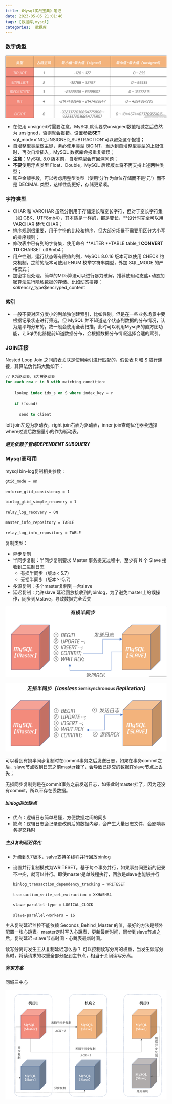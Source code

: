 ```yaml
---
title: 《Mysql实战宝典》笔记
date: 2023-05-05 21:01:46
tags: [数据库,mysql]
categories:  数据库
---
```


### 数字类型

![image-20230505212034763](https://raw.githubusercontent.com/fwm1/PicturesRepo/master/blog-images/20230505212036.png)

- 在使用 unsigned时需要注意，MySQL默认要求unsigned数值相减之后依然为 unsigned，否则就会报错。设置参数**SET** sql_mode='NO_UNSIGNED_SUBTRACTION'可以避免这个报错；
- 自增整型类型做主键，务必使用类型 BIGINT，当达到自增整型类型的上限值时，再次自增插入，MySQL 数据库会报重复错误；
- **注意**：MySQL 8.0 版本前，自增整型会有回溯问题；
- **不要**使用浮点类型 Float、Double，MySQL 后续版本将不再支持上述两种类型；
- 账户金额字段，可以考虑用整型类型（使用‘分’作为单位存储而不是‘元’）而不是 DECIMAL 类型，这样性能更好，存储更紧凑。



### 字符类型

- CHAR 和 VARCHAR 虽然分别用于存储定长和变长字符，但对于变长字符集（如 GBK、UTF8mb4），其本质是一样的，都是变长，**设计时完全可以用 VARCHAR 替代 CHAR；
- 排序规则很重要，用于字符的比较和排序，但大部分场景不需要用区分大小写的排序规则；
- 修改表中已有列的字符集，使用命令 **ALTER **TABLE  table_1 **CONVERT** **TO** CHARSET utf8mb4；
- 用户性别，运行状态等有限值的列，MySQL 8.0.16 版本可以使用 CHECK 约束机制，之前的版本可使用 ENUM 枚举字符串类型，外加 SQL_MODE 的严格模式；
- 加密字段处理。简单的MD5算法可以进行暴力破解，推荐使用动态盐+动态加密算法进行隐私数据的存储。比如动态拼接：$salt$encry_type$encryped_content

### 索引

- 一般不要对区分度小的列单独创建索引，比如性别。但是在一些业务场景中要根据记录状态进行筛选，但 MySQL 并不知道这个状态列数据的分布情况，认为是平均分布的，故一般会使用全表扫描，此时可以利用Mysql8的直方图功能，让Sql优化器提前知道数据分布，会根据数据分布情况选择合适的索引。

### JOIN连接

Nested Loop Join 之间的表关联是使用索引进行匹配的，假设表 R 和 S 进行连接，其算法伪代码大致如下：

```sql
// R为驱动表，S为被驱动表
for each row r in R with matching condition:

    lookup index idx_s on S where index_key = r

    if (found)

      send to client
```

left join左边为驱动表，right join右表为驱动表，inner join查询优化器会选择where过滤后数据量小的作为驱动表。

##### 避免依赖子查询DEPENDENT SUBQUERY



### Mysql高可用

mysql bin-log复制相关参数：

```properties
gtid_mode = on

enforce_gtid_consistency = 1

binlog_gtid_simple_recovery = 1

relay_log_recovery = ON

master_info_repository = TABLE 

relay_log_info_repository = TABLE
```

复制类型：

- 异步复制
- 半同步复制：半同步复制要求 Master 事务提交过程中，至少有 N 个 Slave 接收到二进制日志
  - 有损半同步（版本< 5.7）
  - 无损半同步（版本>=5.7）
- 多源复制：多个master复制到一台slave
- 延迟复制：允许slave 延迟回放接收到的binlog，为了避免master上的误操作，同步到从slave，导致数据完全丢失

![image-20230513234227571](https://raw.githubusercontent.com/fwm1/PicturesRepo/master/blog-images/20230513234229.png)

![image-20230513234248259](https://raw.githubusercontent.com/fwm1/PicturesRepo/master/blog-images/20230513234250.png)

可以看到有损半同步复制时在commit事务之后发送日志，如果在事务commit之后，slave节点收到日志之前master挂了，会导致已提交的数据在slave节点上丢失；

无损同步复制则是在commit事务之前发送日志，如果此时master挂了，因为还没有commit，所以不存在丢数据。

##### binlog的优缺点

- 优点：逻辑日志简单易懂，方便数据之间的同步
- 缺点：逻辑日志会记录更改前后的数据内容，会产生大量日志文件，会影响事务提交耗时

##### 主从复制延迟优化

- 升级到5.7版本，salve支持多线程并行回放binlog

- 设置并行复制模式为WRITESET。基于每个事务并行，如果事务间更新的记录不冲突，就可以并行。即使master是单线程执行，回放是slave也能够并行

  ```properties
  binlog_transaction_dependency_tracking = WRITESET
  
  transaction_write_set_extraction = XXHASH64
  
  slave-parallel-type = LOGICAL_CLOCK
  
  slave-parallel-workers = 16
  ```

主从复制延迟监控不能依赖 Seconds_Behind_Master 的值，最好的方法是额外配置一张心跳表。master定时写入心跳表，更新最新时间，同步到slave节点之后，复制延迟=slave节点时间 - 心跳表最新时间。

读写分离时发生主从复制延迟怎么办？ 可以控制读写分离的权重，当发生读写分离时，将读请求的权重全部分配到主节点，相当于关闭读写分离。

##### 容灾方案

同城三中心

![image-20230514151550650](https://raw.githubusercontent.com/fwm1/PicturesRepo/master/blog-images/20230514151552.png)


